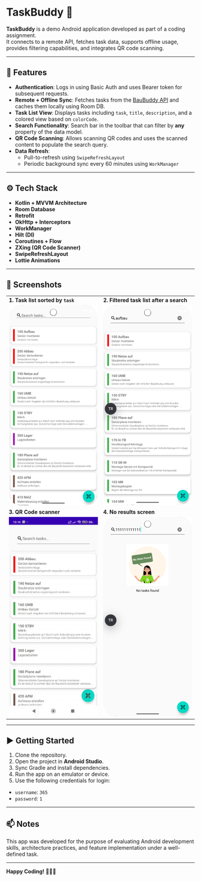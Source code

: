 # TaskBuddy 🧱

**TaskBuddy** is a demo Android application developed as part of a coding assignment.  
It connects to a remote API, fetches task data, supports offline usage, provides filtering
capabilities, and integrates QR code scanning.

---

## 📌 Features

- **Authentication**: Logs in using Basic Auth and uses Bearer token for subsequent requests.
- **Remote + Offline Sync**: Fetches tasks from the [BauBuddy API](https://api.baubuddy.de) and
  caches them locally using Room DB.
- **Task List View**: Displays tasks including `task`, `title`, `description`, and a colored view
  based on `colorCode`.
- **Search Functionality**: Search bar in the toolbar that can filter by **any** property of the
  data model.
- **QR Code Scanning**: Allows scanning QR codes and uses the scanned content to populate the search
  query.
- **Data Refresh**:
    - Pull-to-refresh using `SwipeRefreshLayout`
    - Periodic background sync every 60 minutes using `WorkManager`

---

## ⚙️ Tech Stack

- **Kotlin + MVVM Architecture**
- **Room Database**
- **Retrofit**
- **OkHttp + Interceptors**
- **WorkManager**
- **Hilt (DI)**
- **Coroutines + Flow**
- **ZXing (QR Code Scanner)**
- **SwipeRefreshLayout**
- **Lottie Animations**

---

## 📸 Screenshots

<table>
  <tr>
    <td><strong>1. Task list sorted by <code>task</code></strong></td>
    <td><strong>2. Filtered task list after a search</strong></td>
  </tr>
  <tr>
    <td><img src="images/task-list.png" width="300"/></td>
    <td><img src="images/task_search.png" width="300"/></td>
  </tr>
  <tr>
    <td><strong>3. QR Code scanner</strong></td>
    <td><strong>4. No results screen</strong></td>
  </tr>
  <tr>
    <td><img src="images/qr_scanner.gif" width="300"/></td>
    <td><img src="images/no_task_found.png" width="300"/></td>
  </tr>
</table>

---

## ▶️ Getting Started

1. Clone the repository.
2. Open the project in **Android Studio**.
3. Sync Gradle and install dependencies.
4. Run the app on an emulator or device.
5. Use the following credentials for login:

- `username`: `365`
- `password`: `1`

---

## 📫 Notes

This app was developed for the purpose of evaluating Android development skills, architecture
practices, and feature implementation under a well-defined task.

---

**Happy Coding!** 👨‍💻✨
